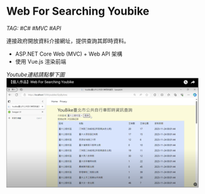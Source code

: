# Web For Searching Youbike

*TAG: #C# #MVC #API*

連接政府開放資料介接網址，提供查詢其即時資料。
- ASP.NET Core Web (MVC) + Web API 架構
- 使用 Vue.js 渲染前端

*Youtube連結請點擊下圖*
[![IMAGE ALT TEXT](https://github.com/Riley-Shu/Riley-Shu/blob/master/image/cover01.png)](https://youtu.be/BdnshqwMqdU)

